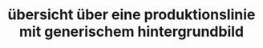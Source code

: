 ---
layout: article
title: übersicht über eine produktionslinie mit generischem hintergrundbild
description: 
  - Diese Vorlage bietet eine Übersicht über eine gesamte Produktionslinie. Hierfür wird eine Zeichnung verschiedener Maschinen als Hintergrundgrafik verwendet, um eine bessere Übersichtlichkeit zu verschaffen. Dadurch kann der aktuelle Status von verschiedenen Stationen erkannt und eventuelle Fehler schnell behoben werden. Ersetzen Sie die statischen Variablen mit Ihren Datenquellen, um in wenigen Schritten Ihre Fertigungslinie ganzheitlich abzubilden.
lang: de
weight: 2000
isDraft: false
ref: Production-Line-Status-Machine-Image
category:
  - Empfohlen
  - Produktion
  - Fehlermeldung
  - Serienfertigung
  - Prozess
image: Uebersicht-Produktionslinie-Mit-Hintergrundbild.png
image_thumbnail: Uebersicht-Produktionslinie-Mit-Hintergrundbild_thumbnail.png
download: Uebersicht-Produktionslinie-Mit-Hintergrundbild.pbmx
overview_description:
overview_benefits:
overview_data_sources:
---